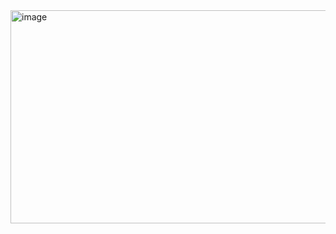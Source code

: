 <img width="869" height="341" alt="image" src="https://github.com/user-attachments/assets/c5f08297-fe56-410f-a7ea-1670d3b650f7" />
